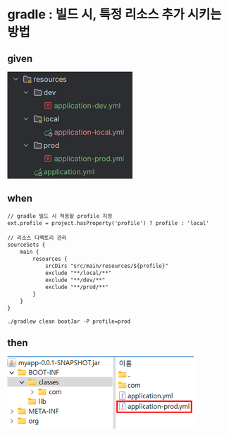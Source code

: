 # gradle : 빌드 시, 특정 리소스 추가 시키는 방법

## given

![alt text](../../images/20241227_204014.png)

## when

```
// gradle 빌드 시 적용할 profile 지정
ext.profile = project.hasProperty('profile') ? profile : 'local'

// 리소스 디렉토리 관리
sourceSets {
    main {
        resources {
            srcDirs "src/main/resources/${profile}"
            exclude "**/local/**"
            exclude "**/dev/**"
            exclude "**/prod/**"
        }
    }
}
```

```
./gradlew clean bootJar -P profile=prod
```

## then

![alt text](../../images/20241227_204650.png)